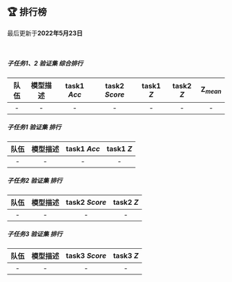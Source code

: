 
<br/>

## 🏆 排行榜

<p class="text-center">最后更新于<strong>2022年5月23日</strong></p>

<br/>

##### 子任务1、2 验证集 综合排行

| 队伍 | 模型描述 | task1 *Acc* | task2 *Score* | task1 *Z* | task2 *Z* | Z<sub>*mean*</sub> |
| :--: | :--: | :--: | :--: | :--: | :--: | :--: |
| - | - | - | - | - | - | - |

##### 子任务1 验证集 排行

| 队伍 | 模型描述 | task1 *Acc* | task1 *Z* |
| :--: | :--: | :--: | :--: |
| - | - | - | - |

##### 子任务2 验证集 排行

| 队伍 | 模型描述 | task2 *Score* | task2 *Z* |
| :--: | :--: | :--: | :--: |
| - | - | - | - |

##### 子任务3 验证集 排行

| 队伍 | 模型描述 | task3 *Score* | task3 *Z* |
| :--: | :--: | :--: | :--: |
| - | - | - | - |
